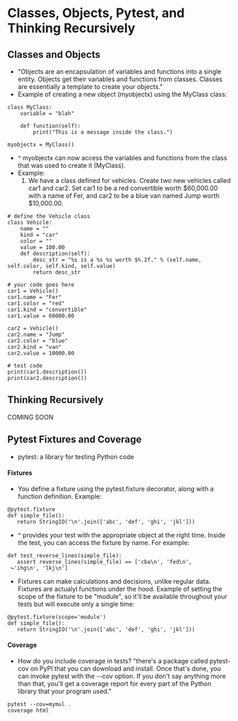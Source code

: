 # Classes, Objects, Pytest, and Thinking Recursively

## Classes and Objects
- "Objects are an encapsulation of variables and functions into a single entity. Objects get their variables and functions from classes. Classes are essentially a template to create your objects."
- Example of creating a new object (myobjectx) using the MyClass class:
```
class MyClass:
    variable = "blah"

    def function(self):
        print("This is a message inside the class.")

myobjectx = MyClass()
```
- ^ myobjectx can now access the variables and functions from the class that was used to create it (MyClass). 
- Example:
  1. We have a class defined for vehicles. Create two new vehicles called car1 and car2. Set car1 to be a red convertible worth $60,000.00 with a name of Fer, and car2 to be a blue van named Jump worth $10,000.00.
```
# define the Vehicle class
class Vehicle:
    name = ""
    kind = "car"
    color = ""
    value = 100.00
    def description(self):
        desc_str = "%s is a %s %s worth $%.2f." % (self.name, self.color, self.kind, self.value)
        return desc_str

# your code goes here
car1 = Vehicle()
car1.name = "Fer"
car1.color = "red"
car1.kind = "convertible"
car1.value = 60000.00

car2 = Vehicle()
car2.name = "Jump"
car2.color = "blue"
car2.kind = "van"
car2.value = 10000.00

# test code
print(car1.description())
print(car2.description())
```

## Thinking Recursively
COMING SOON
## Pytest Fixtures and Coverage

- pytest: a library for testing Python code
#### Fixtures
- You define a fixture using the pytest.fixture decorator, along with a function definition.
Example:
```
@pytest.fixture
def simple_file():
   return StringIO('\n'.join(['abc', 'def', 'ghi', 'jkl']))
```
- ^ provides your test with the appropriate object at the right time.
Inside the test, you can access the fixture by name. For example:
```
def test_reverse_lines(simple_file):
   assert reverse_lines(simple_file) == ['cba\n', 'fed\n',
 ↪'ihg\n', 'lkj\n']
```
- Fixtures can make calculations and decisions, unlike regular data. Fixtures are actualyl functions under the hood.
Example of setting the scope of the fixture to be "module", so it'll be available throughout your tests but will execute only a single time:
```
@pytest.fixture(scope='module')
def simple_file():
   return StringIO('\n'.join(['abc', 'def', 'ghi', 'jkl']))
```
#### Coverage
- How do you include coverage in tests? "there's a package called pytest-cov on PyPI that you can download and install. Once that's done, you can invoke pytest with the --cov option. If you don't say anything more than that, you'll get a coverage report for every part of the Python library that your program used."
```
pytest --cov=mymul .
coverage html
```

